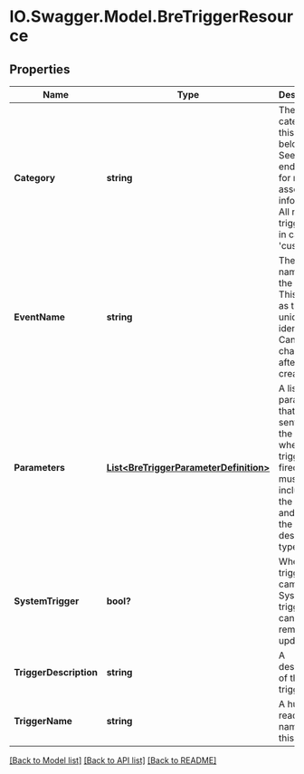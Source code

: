 # IO.Swagger.Model.BreTriggerResource
## Properties

Name | Type | Description | Notes
------------ | ------------- | ------------- | -------------
**Category** | **string** | The category this trigger belongs to. See endpoints for related asset information. All new triggers are in category &#39;custom&#39; | [optional] [default to null]
**EventName** | **string** | The unique name for the event. This serves as the unique identifier. Cannot be changed after creation | [default to null]
**Parameters** | [**List&lt;BreTriggerParameterDefinition&gt;**](BreTriggerParameterDefinition.md) | A list af parameters that will be sent with the event when the trigger is fired. These must be included in the event and match the described types | [optional] [default to null]
**SystemTrigger** | **bool?** | Where this trigger came from. System triggers cannot be removed or updated | [optional] [default to null]
**TriggerDescription** | **string** | A description of the trigger | [default to null]
**TriggerName** | **string** | A human readable name for this trigger | [default to null]

[[Back to Model list]](../README.md#documentation-for-models) [[Back to API list]](../README.md#documentation-for-api-endpoints) [[Back to README]](../README.md)

